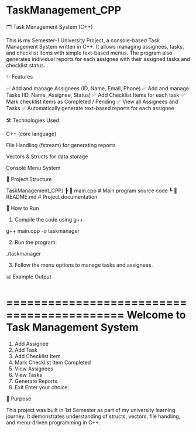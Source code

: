 # TaskManagement_CPP
🗂 Task Management System (C++)

This is my Semester-1 University Project, a console-based Task Management System written in C++.
It allows managing assignees, tasks, and checklist items with simple text-based menus.
The program also generates individual reports for each assignee with their assigned tasks and checklist status.

✨ Features

✅ Add and manage Assignees (ID, Name, Email, Phone)
✅ Add and manage Tasks (ID, Name, Assignee, Status)
✅ Add Checklist Items for each task
✅ Mark checklist items as Completed / Pending
✅ View all Assignees and Tasks
✅ Automatically generate text-based reports for each assignee


🛠 Technologies Used

C++ (core language)

File Handling (fstream) for generating reports

Vectors & Structs for data storage

Console Menu System


📂 Project Structure

TaskManagement_CPP/
 ┣ 📄 main.cpp      # Main program source code
 ┗ 📄 README.md     # Project documentation


🚀 How to Run

1. Compile the code using g++:

g++ main.cpp -o taskmanager


2. Run the program:

./taskmanager


3. Follow the menu options to manage tasks and assignees.


📊 Example Output

===========================================
      Welcome to Task Management System    
===========================================
1. Add Assignee
2. Add Task
3. Add Checklist Item
4. Mark Checklist Item Completed
5. View Assignees
6. View Tasks
7. Generate Reports
8. Exit
Enter your choice:



🎯 Purpose

This project was built in 1st Semester as part of my university learning journey.
It demonstrates understanding of structs, vectors, file handling, and menu-driven programming in C++.
